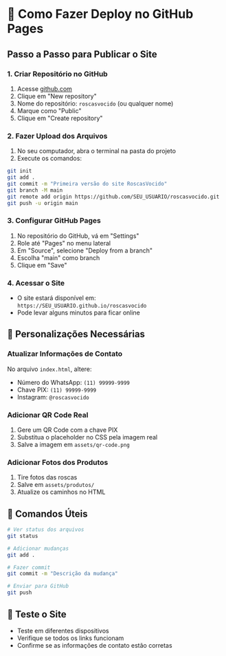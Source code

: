 # 🚀 Como Fazer Deploy no GitHub Pages

## Passo a Passo para Publicar o Site

### 1. Criar Repositório no GitHub
1. Acesse [github.com](https://github.com)
2. Clique em "New repository"
3. Nome do repositório: `roscasvocido` (ou qualquer nome)
4. Marque como "Public"
5. Clique em "Create repository"

### 2. Fazer Upload dos Arquivos
1. No seu computador, abra o terminal na pasta do projeto
2. Execute os comandos:

```bash
git init
git add .
git commit -m "Primeira versão do site RoscasVocido"
git branch -M main
git remote add origin https://github.com/SEU_USUARIO/roscasvocido.git
git push -u origin main
```

### 3. Configurar GitHub Pages
1. No repositório do GitHub, vá em "Settings"
2. Role até "Pages" no menu lateral
3. Em "Source", selecione "Deploy from a branch"
4. Escolha "main" como branch
5. Clique em "Save"

### 4. Acessar o Site
- O site estará disponível em: `https://SEU_USUARIO.github.io/roscasvocido`
- Pode levar alguns minutos para ficar online

## 📝 Personalizações Necessárias

### Atualizar Informações de Contato
No arquivo `index.html`, altere:
- Número do WhatsApp: `(11) 99999-9999`
- Chave PIX: `(11) 99999-9999`
- Instagram: `@roscasvocido`

### Adicionar QR Code Real
1. Gere um QR Code com a chave PIX
2. Substitua o placeholder no CSS pela imagem real
3. Salve a imagem em `assets/qr-code.png`

### Adicionar Fotos dos Produtos
1. Tire fotos das roscas
2. Salve em `assets/produtos/`
3. Atualize os caminhos no HTML

## 🔧 Comandos Úteis

```bash
# Ver status dos arquivos
git status

# Adicionar mudanças
git add .

# Fazer commit
git commit -m "Descrição da mudança"

# Enviar para GitHub
git push
```

## 📱 Teste o Site
- Teste em diferentes dispositivos
- Verifique se todos os links funcionam
- Confirme se as informações de contato estão corretas
